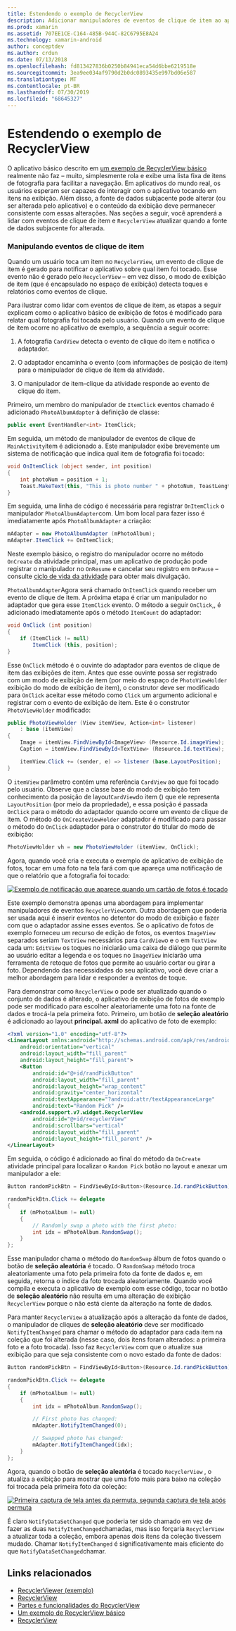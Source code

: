 ```yaml
---
title: Estendendo o exemplo de RecyclerView
description: Adicionar manipuladores de eventos de clique de item ao aplicativo de exemplo RecyclerView.
ms.prod: xamarin
ms.assetid: 707EE1CE-C164-485B-944C-82C6795E8A24
ms.technology: xamarin-android
author: conceptdev
ms.author: crdun
ms.date: 07/13/2018
ms.openlocfilehash: fd813427836b0250b84941eca54d6bbe6219518e
ms.sourcegitcommit: 3ea9ee034af9790d2b0dc0893435e997bd06e587
ms.translationtype: MT
ms.contentlocale: pt-BR
ms.lasthandoff: 07/30/2019
ms.locfileid: "68645327"
---
```

# <a name="extending-the-recyclerview-example"></a>Estendendo o exemplo de RecyclerView


O aplicativo básico descrito em [um exemplo de RecyclerView básico](~/android/user-interface/layouts/recycler-view/recyclerview-example.md) realmente não faz &ndash; muito, simplesmente rola e exibe uma lista fixa de itens de fotografia para facilitar a navegação. Em aplicativos do mundo real, os usuários esperam ser capazes de interagir com o aplicativo tocando em itens na exibição. Além disso, a fonte de dados subjacente pode alterar (ou ser alterada pelo aplicativo) e o conteúdo da exibição deve permanecer consistente com essas alterações. Nas seções a seguir, você aprenderá a lidar com eventos de clique de item e `RecyclerView` atualizar quando a fonte de dados subjacente for alterada.


### <a name="handling-item-click-events"></a>Manipulando eventos de clique de item

Quando um usuário toca um item no `RecyclerView`, um evento de clique de item é gerado para notificar o aplicativo sobre qual item foi tocado. Esse evento não é gerado pelo `RecyclerView` &ndash; em vez disso, o modo de exibição de item (que é encapsulado no espaço de exibição) detecta toques e relatórios como eventos de clique.

Para ilustrar como lidar com eventos de clique de item, as etapas a seguir explicam como o aplicativo básico de exibição de fotos é modificado para relatar qual fotografia foi tocada pelo usuário. Quando um evento de clique de item ocorre no aplicativo de exemplo, a sequência a seguir ocorre:

1.  A fotografia `CardView` detecta o evento de clique do item e notifica o adaptador.

2.  O adaptador encaminha o evento (com informações de posição de item) para o manipulador de clique de item da atividade.

3.  O manipulador de item-clique da atividade responde ao evento de clique do item.

Primeiro, um membro do manipulador de `ItemClick` eventos chamado é adicionado `PhotoAlbumAdapter` à definição de classe:

```csharp
public event EventHandler<int> ItemClick;
```

Em seguida, um método de manipulador de eventos de clique de `MainActivity`item é adicionado a.
Este manipulador exibe brevemente um sistema de notificação que indica qual item de fotografia foi tocado:

```csharp
void OnItemClick (object sender, int position)
{
    int photoNum = position + 1;
    Toast.MakeText(this, "This is photo number " + photoNum, ToastLength.Short).Show();
}

```

Em seguida, uma linha de código é necessária para registrar `OnItemClick` o manipulador `PhotoAlbumAdapter`com. Um bom local para fazer isso é imediatamente após `PhotoAlbumAdapter` a criação: 

```csharp
mAdapter = new PhotoAlbumAdapter (mPhotoAlbum);
mAdapter.ItemClick += OnItemClick;

```

Neste exemplo básico, o registro do manipulador ocorre no método `OnCreate` da atividade principal, mas um aplicativo de produção pode registrar o manipulador no `OnResume` e cancelar seu registro em `OnPause` &ndash; consulte [ciclo de vida da atividade](~/android/app-fundamentals/activity-lifecycle/index.md) para obter mais divulgação.

`PhotoAlbumAdapter`Agora será chamado `OnItemClick` quando receber um evento de clique de item. A próxima etapa é criar um manipulador no adaptador que gera esse `ItemClick` evento. O método a seguir `OnClick`,, é adicionado imediatamente após o método `ItemCount` do adaptador:

```csharp
void OnClick (int position)
{
    if (ItemClick != null)
        ItemClick (this, position);
}
```

Esse `OnClick` método é o ouvinte do adaptador para eventos de clique de item das exibições de item. Antes que esse ouvinte possa ser registrado com um modo de exibição de item (por meio do espaço de `PhotoViewHolder` exibição do modo de exibição de item), o construtor deve ser modificado para `OnClick` aceitar esse método como `Click` um argumento adicional e registrar com o evento de exibição de item.
Este é o construtor `PhotoViewHolder` modificado:

```csharp
public PhotoViewHolder (View itemView, Action<int> listener)
    : base (itemView)
{
    Image = itemView.FindViewById<ImageView> (Resource.Id.imageView);
    Caption = itemView.FindViewById<TextView> (Resource.Id.textView);

    itemView.Click += (sender, e) => listener (base.LayoutPosition);
}

```

O `itemView` parâmetro contém uma referência `CardView` ao que foi tocado pelo usuário. Observe que a classe base do modo de exibição tem conhecimento da posição de layout`CardView`do item () que ele representa `LayoutPosition` (por meio da propriedade), e essa posição é passada `OnClick` para o método do adaptador quando ocorre um evento de clique de item. O método do `OnCreateViewHolder` adaptador é modificado para passar o método do `OnClick` adaptador para o construtor do titular do modo de exibição:

```csharp
PhotoViewHolder vh = new PhotoViewHolder (itemView, OnClick);
```

Agora, quando você cria e executa o exemplo de aplicativo de exibição de fotos, tocar em uma foto na tela fará com que apareça uma notificação de que o relatório que a fotografia foi tocado:

[![Exemplo de notificação que aparece quando um cartão de fotos é tocado](extending-the-example-images/01-photo-selected-sml.png)](extending-the-example-images/01-photo-selected.png#lightbox)

Este exemplo demonstra apenas uma abordagem para implementar manipuladores de eventos `RecyclerView`com. Outra abordagem que poderia ser usada aqui é inserir eventos no detentor do modo de exibição e fazer com que o adaptador assine esses eventos. Se o aplicativo de fotos de exemplo forneceu um recurso de edição de fotos, os eventos `ImageView` separados seriam `TextView` necessários para `CardView`o e o em `TextView` cada um: `EditView` os toques no iniciarão uma caixa de diálogo que permite ao usuário editar a legenda e os toques no `ImageView` iniciarão uma ferramenta de retoque de fotos que permite ao usuário cortar ou girar a foto. Dependendo das necessidades do seu aplicativo, você deve criar a melhor abordagem para lidar e responder a eventos de toque.

Para demonstrar como `RecyclerView` o pode ser atualizado quando o conjunto de dados é alterado, o aplicativo de exibição de fotos de exemplo pode ser modificado para escolher aleatoriamente uma foto na fonte de dados e trocá-la pela primeira foto. Primeiro, um botão de **seleção aleatório** é adicionado ao layout **principal. axml** do aplicativo de foto de exemplo:

```xml
<?xml version="1.0" encoding="utf-8"?>
<LinearLayout xmlns:android="http://schemas.android.com/apk/res/android"
    android:orientation="vertical"
    android:layout_width="fill_parent"
    android:layout_height="fill_parent">
    <Button
        android:id="@+id/randPickButton"
        android:layout_width="fill_parent"
        android:layout_height="wrap_content"
        android:gravity="center_horizontal"
        android:textAppearance="?android:attr/textAppearanceLarge"
        android:text="Random Pick" />
    <android.support.v7.widget.RecyclerView
        android:id="@+id/recyclerView"
        android:scrollbars="vertical"
        android:layout_width="fill_parent"
        android:layout_height="fill_parent" />
</LinearLayout>
```

Em seguida, o código é adicionado ao final do método da `OnCreate` atividade principal para localizar o `Random Pick` botão no layout e anexar um manipulador a ele:

```csharp
Button randomPickBtn = FindViewById<Button>(Resource.Id.randPickButton);

randomPickBtn.Click += delegate
{
    if (mPhotoAlbum != null)
    {
        // Randomly swap a photo with the first photo:
        int idx = mPhotoAlbum.RandomSwap();
    }
};

```

Esse manipulador chama o método do `RandomSwap` álbum de fotos quando o botão de **seleção aleatória** é tocado. O `RandomSwap` método troca aleatoriamente uma foto pela primeira foto da fonte de dados e, em seguida, retorna o índice da foto trocada aleatoriamente. Quando você compila e executa o aplicativo de exemplo com esse código, tocar no botão de **seleção aleatório** não resulta em uma alteração de exibição `RecyclerView` porque o não está ciente da alteração na fonte de dados.

Para manter `RecyclerView` a atualização após a alteração da fonte de dados, o manipulador de cliques de **seleção aleatório** deve ser modificado `NotifyItemChanged` para chamar o método do adaptador para cada item na coleção que foi alterada (nesse caso, dois itens foram alterados: a primeira foto e a foto trocada). Isso faz `RecyclerView` com que o atualize sua exibição para que seja consistente com o novo estado da fonte de dados:

```csharp
Button randomPickBtn = FindViewById<Button>(Resource.Id.randPickButton);

randomPickBtn.Click += delegate
{
    if (mPhotoAlbum != null)
    {
        int idx = mPhotoAlbum.RandomSwap();

        // First photo has changed:
        mAdapter.NotifyItemChanged(0);

        // Swapped photo has changed:
        mAdapter.NotifyItemChanged(idx);
    }
};

```

Agora, quando o botão de **seleção aleatória** é tocado `RecyclerView` , o atualiza a exibição para mostrar que uma foto mais para baixo na coleção foi trocada pela primeira foto da coleção:

[![Primeira captura de tela antes da permuta, segunda captura de tela após permuta](extending-the-example-images/02-random-pick-sml.png)](extending-the-example-images/02-random-pick.png#lightbox)

É claro `NotifyDataSetChanged` que poderia ter sido chamado em vez de fazer as duas `NotifyItemChanged`chamadas, mas isso forçaria `RecyclerView` a atualizar toda a coleção, embora apenas dois itens da coleção tivessem mudado. Chamar `NotifyItemChanged` é significativamente mais eficiente do que `NotifyDataSetChanged`chamar.


## <a name="related-links"></a>Links relacionados

- [RecyclerViewer (exemplo)](https://docs.microsoft.com/samples/xamarin/monodroid-samples/android50-recyclerviewer)
- [RecyclerView](~/android/user-interface/layouts/recycler-view/index.md)
- [Partes e funcionalidades do RecyclerView](~/android/user-interface/layouts/recycler-view/parts-and-functionality.md)
- [Um exemplo de RecyclerView básico](~/android/user-interface/layouts/recycler-view/recyclerview-example.md)
- [RecyclerView](https://developer.android.com/reference/android/support/v7/widget/RecyclerView.html)
